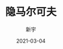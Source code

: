 ---
layout:     post                    # 使用的布局（不需要改）
title:      隐马尔可夫  			    # 标题 
subtitle:     				# 副标题
date:       2021-03-04              # 时间
author:     新宇                     # 作者
header-img: img/post-bg-2015.jpg    #这篇文章标题背景图片
catalog: true                       # 是否归档
tags:                               # 标签
    - 机器学习
---